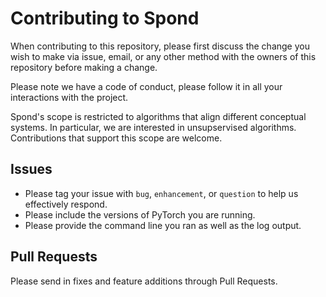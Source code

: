 # Contributing to Spond

When contributing to this repository, please first discuss the change you wish to make via issue, email, or any other method with the owners of this repository before making a change.

Please note we have a code of conduct, please follow it in all your interactions with the project.

Spond's scope is restricted to algorithms that align different conceptual systems. In particular, we are interested in unsupservised algorithms. Contributions that support this scope are welcome.

## Issues
* Please tag your issue with `bug`, `enhancement`, or `question` to help us effectively respond.
* Please include the versions of PyTorch you are running.
* Please provide the command line you ran as well as the log output.

## Pull Requests

Please send in fixes and feature additions through Pull Requests.
